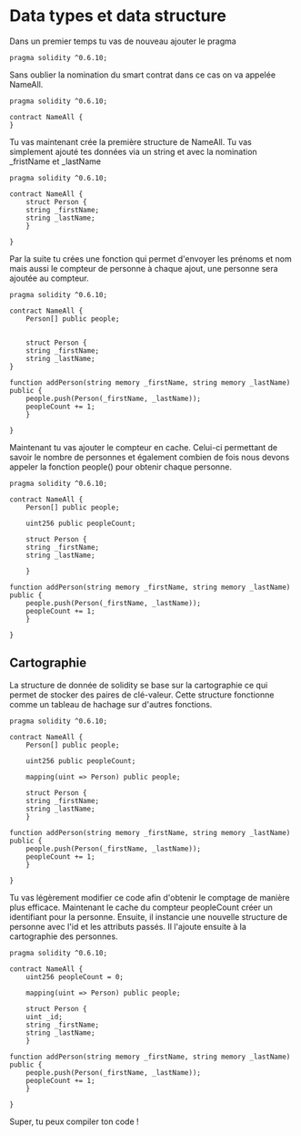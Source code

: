 # Data types et data structure

Dans un premier temps tu vas de nouveau ajouter le pragma


```
pragma solidity ^0.6.10;
```

Sans oublier la nomination du smart contrat dans ce cas on va appelée NameAll.

```
pragma solidity ^0.6.10;

contract NameAll {
}
```

Tu vas maintenant crée la première structure de NameAll. Tu vas simplement ajouté tes données via un string et avec la nomination _fristName et _lastName

```
pragma solidity ^0.6.10;

contract NameAll {
    struct Person {
    string _firstName;
    string _lastName;
    }

}
```
Par la suite tu crées une fonction qui permet d'envoyer les prénoms et nom mais aussi le compteur de personne à chaque ajout, une personne sera ajoutée au compteur.

```
pragma solidity ^0.6.10;

contract NameAll {
    Person[] public people;


    struct Person {
    string _firstName;
    string _lastName;
}

function addPerson(string memory _firstName, string memory _lastName) public {
    people.push(Person(_firstName, _lastName));
    peopleCount += 1;
    }

}
```

Maintenant tu vas ajouter le compteur en cache. Celui-ci permettant de savoir le nombre de personnes et également combien de fois nous devons appeler la fonction people() pour obtenir chaque personne.

```
pragma solidity ^0.6.10;

contract NameAll {
    Person[] public people;

    uint256 public peopleCount;

    struct Person {
    string _firstName;
    string _lastName;

    }

function addPerson(string memory _firstName, string memory _lastName) public {
    people.push(Person(_firstName, _lastName));
    peopleCount += 1;
    }

}
```

## Cartographie


La structure de donnée de solidity se base sur la cartographie ce qui permet de stocker des paires de clé-valeur. Cette structure fonctionne comme un tableau de hachage sur d'autres fonctions.


```
pragma solidity ^0.6.10;

contract NameAll {
    Person[] public people;

    uint256 public peopleCount;

    mapping(uint => Person) public people;

    struct Person {
    string _firstName;
    string _lastName;
    }

function addPerson(string memory _firstName, string memory _lastName) public {
    people.push(Person(_firstName, _lastName));
    peopleCount += 1;
    }

}
```

Tu vas légèrement modifier ce code afin d'obtenir le comptage de manière plus efficace. Maintenant le cache du compteur peopleCount créer un identifiant pour la personne. Ensuite, il instancie une nouvelle structure de personne avec l'id et les attributs passés. Il l'ajoute ensuite à la cartographie des personnes.

```
pragma solidity ^0.6.10;

contract NameAll {
    uint256 peopleCount = 0;

    mapping(uint => Person) public people;

    struct Person {
    uint _id;
    string _firstName;
    string _lastName;
    }

function addPerson(string memory _firstName, string memory _lastName) public {
    people.push(Person(_firstName, _lastName));
    peopleCount += 1;
    }

}
```

Super, tu peux compiler ton code !